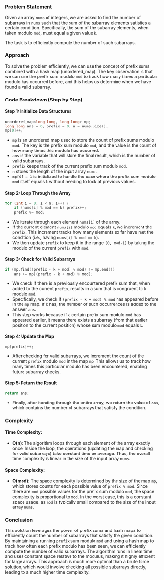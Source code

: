 ### Problem Statement

Given an array `nums` of integers, we are asked to find the number of subarrays in `nums` such that the sum of the subarray elements satisfies a certain condition. Specifically, the sum of the subarray elements, when taken modulo `mod`, must equal a given value `k`.

The task is to efficiently compute the number of such subarrays.

### Approach

To solve the problem efficiently, we can use the concept of prefix sums combined with a hash map (unordered_map). The key observation is that we can use the prefix sum modulo `mod` to track how many times a particular modulo has occurred before, and this helps us determine when we have found a valid subarray.

### Code Breakdown (Step by Step)

#### Step 1: Initialize Data Structures
```cpp
unordered_map<long long, long long> mp;
long long ans = 0, prefix = 0, n = nums.size();
mp[0]++;
```
- `mp` is an unordered map used to store the count of prefix sums modulo `mod`. The key is the prefix sum modulo `mod`, and the value is the count of how many times this modulo has occurred.
- `ans` is the variable that will store the final result, which is the number of valid subarrays.
- `prefix` keeps track of the current prefix sum modulo `mod`.
- `n` stores the length of the input array `nums`.
- `mp[0] = 1` is initialized to handle the case where the prefix sum modulo `mod` itself equals `k` without needing to look at previous values.

#### Step 2: Loop Through the Array
```cpp
for (int i = 0; i < n; i++) {
    if (nums[i] % mod == k) prefix++;
    prefix %= mod;
```
- We iterate through each element `nums[i]` of the array.
- If the current element `nums[i]` modulo `mod` equals `k`, we increment the `prefix`. This increment tracks how many elements so far have met the condition (i.e., having `nums[i] % mod == k`).
- We then update `prefix` to keep it in the range `[0, mod-1]` by taking the modulo of the current `prefix` with `mod`.

#### Step 3: Check for Valid Subarrays
```cpp
if (mp.find((prefix - k + mod) % mod) != mp.end())
    ans += mp[(prefix - k + mod) % mod];
```
- We check if there is a previously encountered prefix sum that, when added to the current `prefix`, results in a sum that is congruent to `k` modulo `mod`.
- Specifically, we check if `(prefix - k + mod) % mod` has appeared before in the `mp` map. If it has, the number of such occurrences is added to the answer `ans`.
- This step works because if a certain prefix sum modulo `mod` has appeared earlier, it means there exists a subarray (from that earlier position to the current position) whose sum modulo `mod` equals `k`.

#### Step 4: Update the Map
```cpp
mp[prefix]++;
```
- After checking for valid subarrays, we increment the count of the current `prefix` modulo `mod` in the map `mp`. This allows us to track how many times this particular modulo has been encountered, enabling future subarray checks.

#### Step 5: Return the Result
```cpp
return ans;
```
- Finally, after iterating through the entire array, we return the value of `ans`, which contains the number of subarrays that satisfy the condition.

### Complexity

#### Time Complexity:
- **O(n)**: The algorithm loops through each element of the array exactly once. Inside the loop, the operations (updating the map and checking for valid subarrays) take constant time on average. Thus, the overall time complexity is linear in the size of the input array `nums`.

#### Space Complexity:
- **O(mod)**: The space complexity is determined by the size of the map `mp`, which stores counts for each possible value of `prefix % mod`. Since there are `mod` possible values for the prefix sum modulo `mod`, the space complexity is proportional to `mod`. In the worst case, this is a constant space usage, as `mod` is typically small compared to the size of the input array `nums`.

### Conclusion

This solution leverages the power of prefix sums and hash maps to efficiently count the number of subarrays that satisfy the given condition. By maintaining a running `prefix` sum modulo `mod` and using a hash map to track how often each prefix modulo has been seen, we can efficiently compute the number of valid subarrays. The algorithm runs in linear time and uses constant space relative to the modulus, making it highly efficient for large arrays. This approach is much more optimal than a brute force solution, which would involve checking all possible subarrays directly, leading to a much higher time complexity.